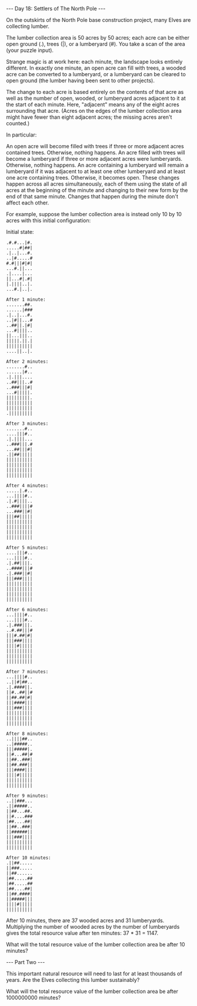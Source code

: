 --- Day 18: Settlers of The North Pole ---

On the outskirts of the North Pole base construction project, many Elves are collecting lumber.

The lumber collection area is 50 acres by 50 acres; each acre can be either open ground (.), trees (|), or a lumberyard (#). You take a scan of the area (your puzzle input).

Strange magic is at work here: each minute, the landscape looks entirely different. In exactly one minute, an open acre can fill with trees, a wooded acre can be converted to a lumberyard, or a lumberyard can be cleared to open ground (the lumber having been sent to other projects).

The change to each acre is based entirely on the contents of that acre as well as the number of open, wooded, or lumberyard acres adjacent to it at the start of each minute. Here, "adjacent" means any of the eight acres surrounding that acre. (Acres on the edges of the lumber collection area might have fewer than eight adjacent acres; the missing acres aren't counted.)

In particular:

An open acre will become filled with trees if three or more adjacent acres contained trees. Otherwise, nothing happens.
An acre filled with trees will become a lumberyard if three or more adjacent acres were lumberyards. Otherwise, nothing happens.
An acre containing a lumberyard will remain a lumberyard if it was adjacent to at least one other lumberyard and at least one acre containing trees. Otherwise, it becomes open.
These changes happen across all acres simultaneously, each of them using the state of all acres at the beginning of the minute and changing to their new form by the end of that same minute. Changes that happen during the minute don't affect each other.

For example, suppose the lumber collection area is instead only 10 by 10 acres with this initial configuration:

Initial state:
```
.#.#...|#.
.....#|##|
.|..|...#.
..|#.....#
#.#|||#|#|
...#.||...
.|....|...
||...#|.#|
|.||||..|.
...#.|..|.

After 1 minute:
.......##.
......|###
.|..|...#.
..|#||...#
..##||.|#|
...#||||..
||...|||..
|||||.||.|
||||||||||
....||..|.

After 2 minutes:
.......#..
......|#..
.|.|||....
..##|||..#
..###|||#|
...#|||||.
|||||||||.
||||||||||
||||||||||
.|||||||||

After 3 minutes:
.......#..
....|||#..
.|.||||...
..###|||.#
...##|||#|
.||##|||||
||||||||||
||||||||||
||||||||||
||||||||||

After 4 minutes:
.....|.#..
...||||#..
.|.#||||..
..###||||#
...###||#|
|||##|||||
||||||||||
||||||||||
||||||||||
||||||||||

After 5 minutes:
....|||#..
...||||#..
.|.##||||.
..####|||#
.|.###||#|
|||###||||
||||||||||
||||||||||
||||||||||
||||||||||

After 6 minutes:
...||||#..
...||||#..
.|.###|||.
..#.##|||#
|||#.##|#|
|||###||||
||||#|||||
||||||||||
||||||||||
||||||||||

After 7 minutes:
...||||#..
..||#|##..
.|.####||.
||#..##||#
||##.##|#|
|||####|||
|||###||||
||||||||||
||||||||||
||||||||||

After 8 minutes:
..||||##..
..|#####..
|||#####|.
||#...##|#
||##..###|
||##.###||
|||####|||
||||#|||||
||||||||||
||||||||||

After 9 minutes:
..||###...
.||#####..
||##...##.
||#....###
|##....##|
||##..###|
||######||
|||###||||
||||||||||
||||||||||

After 10 minutes:
.||##.....
||###.....
||##......
|##.....##
|##.....##
|##....##|
||##.####|
||#####|||
||||#|||||
||||||||||
```

After 10 minutes, there are 37 wooded acres and 31 lumberyards. Multiplying the number of wooded acres by the number of lumberyards gives the total resource value after ten minutes: 37 * 31 = 1147.

What will the total resource value of the lumber collection area be after 10 minutes?

--- Part Two ---

This important natural resource will need to last for at least thousands of years. Are the Elves collecting this lumber sustainably?

What will the total resource value of the lumber collection area be after 1000000000 minutes?